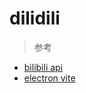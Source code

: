 # dilidili

> 参考

- [bilibili api](https://github.com/SocialSisterYi/bilibili-API-collect)
- [electron vite](https://electron-vite.github.io/)
